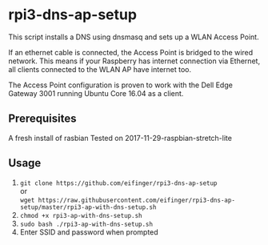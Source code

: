 # rpi3-dns-ap-setup
This script installs a DNS using dnsmasq and sets up a WLAN Access Point.  
  
If an ethernet cable is connected, the Access Point is bridged to the wired network.
This means if your Raspberry has internet connection via Ethernet, all clients connected to the WLAN AP have internet too.
  
The Access Point configuration is proven to work with the Dell Edge Gateway 3001 running Ubuntu Core 16.04 as a client.
## Prerequisites
A fresh install of rasbian
Tested on 2017-11-29-raspbian-stretch-lite
## Usage
1. `git clone https://github.com/eifinger/rpi3-dns-ap-setup`  
or  
`wget https://raw.githubusercontent.com/eifinger/rpi3-dns-ap-setup/master/rpi3-ap-with-dns-setup.sh`
2. `chmod +x rpi3-ap-with-dns-setup.sh`
3. `sudo bash ./rpi3-ap-with-dns-setup.sh`
4. Enter SSID and password when prompted
